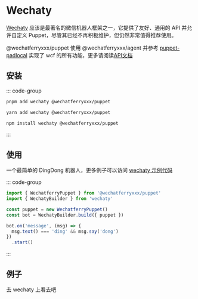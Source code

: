 # Wechaty

[Wechaty](https://wechaty.js.org) 应该是最著名的微信机器人框架之一，它提供了友好、通用的 API 并允许自定义 Puppet，尽管其已经不再积极维护，但仍然非常值得推荐使用。

@wechatferryxxx/puppet 使用 @wechatferryxxx/agent 并参考 [puppet-padlocal](https://github.com/wechaty/puppet-padlocal/) 实现了 wcf 的所有功能，更多请阅读[API文档](https://www.jsdocs.io/package/@wechatferryxxx/puppet)

## 安装

::: code-group
  ```bash [pnpm]
  pnpm add wechaty @wechatferryxxx/puppet
  ```
  ```bash [yarn]
  yarn add wechaty @wechatferryxxx/puppet
  ```
  ```bash [npm]
  npm install wechaty @wechatferryxxx/puppet
  ```
:::

## 使用

一个最简单的 DingDong 机器人，更多例子可以访问 [wechaty 示例代码](https://wechaty.gitbook.io/wechaty/v/zh/example)

::: code-group
```ts twoslash [index.ts]
import { WechatferryPuppet } from '@wechatferryxxx/puppet'
import { WechatyBuilder } from 'wechaty'

const puppet = new WechatferryPuppet()
const bot = WechatyBuilder.build({ puppet })

bot.on('message', (msg) => {
  msg.text() === 'ding' && msg.say('dong')
})
  .start()
```
:::

## 例子

去 wechaty 上看去吧
